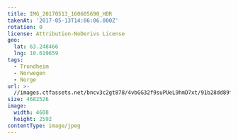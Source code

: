 ```yaml
---
title: IMG_20170513_160605690_HDR
takenAt: '2017-05-13T14:06:06.000Z'
rotation: 0
license: Attribution-NoDerivs License
geo:
  lat: 63.248466
  lng: 10.619659
tags:
  - Trondheim
  - Norwegen
  - Norge
url: >-
  //images.ctfassets.net/bncv3c2gt878/4vbGG32f9suPUeL9hmD7xt/91b28dd89fc1aad7fc6f7698c593e5e3/img_20170513_160605690_hdr_33841108473_o
size: 4682526
image:
  width: 4608
  height: 2592
contentType: image/jpeg
---
```


